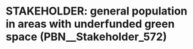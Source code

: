 # STAKEHOLDER: __general population in areas with underfunded green space__ (PBN__Stakeholder_572)

